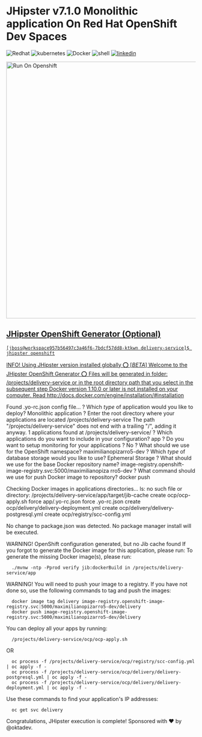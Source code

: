# JHipster v7.1.0 Monolithic application On Red Hat OpenShift Dev Spaces

<p align="left">
<img src="https://img.shields.io/badge/redhat-CC0000?style=for-the-badge&logo=redhat&logoColor=white" alt="Redhat">
<img src="https://img.shields.io/badge/kubernetes-%23326ce5.svg?style=for-the-badge&logo=kubernetes&logoColor=white" alt="kubernetes">
<img src="https://img.shields.io/badge/docker-0db7ed?style=for-the-badge&logo=docker&logoColor=white" alt="Docker">
<img src="https://img.shields.io/badge/shell_script-%23121011.svg?style=for-the-badge&logo=gnu-bash&logoColor=white" alt="shell">
<a href="https://www.linkedin.com/in/maximiliano-gregorio-pizarro-consultor-it"><img src="https://img.shields.io/badge/LinkedIn-0077B5?style=for-the-badge&logo=linkedin&logoColor=white" alt="linkedin">     
</p>

<p align="left">
  <img src="https://github.com/maximilianoPizarro/delivery-service/blob/master/screenshot/coverjhipster.PNG?raw=true" width="684" title="Run On Openshift">
</p>  


## JHipster OpenShift Generator (Optional)

```
[jboss@workspace957b56497c3a46f6-7bdcf57dd8-ktkwn delivery-service]$ jhipster openshift
```

INFO! Using JHipster version installed globally
⭕ [*BETA*] Welcome to the JHipster OpenShift Generator ⭕
Files will be generated in folder: /projects/delivery-service or in the root directory path that you select in the subsequent step
Docker version 1.10.0 or later is not installed on your computer.
         Read http://docs.docker.com/engine/installation/#installation


Found .yo-rc.json config file...
? Which *type* of application would you like to deploy? Monolithic application
? Enter the root directory where your applications are located /projects/delivery-service
The path "/projects/delivery-service" does not end with a trailing "/", adding it anyway.
1 applications found at /projects/delivery-service/
? Which applications do you want to include in your configuration? app
? Do you want to setup monitoring for your applications ? No
? What should we use for the OpenShift namespace? maximilianopizarro5-dev
? Which *type* of database storage would you like to use? Ephemeral Storage
? What should we use for the base Docker repository name? image-registry.openshift-image-registry.svc:5000/maximilianopiza
rro5-dev
? What command should we use for push Docker image to repository? docker push

Checking Docker images in applications directories...
ls: no such file or directory: /projects/delivery-service/app/target/jib-cache
   create ocp/ocp-apply.sh
    force app/.yo-rc.json
    force .yo-rc.json
   create ocp/delivery/delivery-deployment.yml
   create ocp/delivery/delivery-postgresql.yml
   create ocp/registry/scc-config.yml

No change to package.json was detected. No package manager install will be executed.

WARNING! OpenShift configuration generated, but no Jib cache found
If you forgot to generate the Docker image for this application, please run:
To generate the missing Docker image(s), please run:

```
  ./mvnw -ntp -Pprod verify jib:dockerBuild in /projects/delivery-service/app
```

WARNING! You will need to push your image to a registry. If you have not done so, use the following commands to tag and push the images:

```
  docker image tag delivery image-registry.openshift-image-registry.svc:5000/maximilianopizarro5-dev/delivery
  docker push image-registry.openshift-image-registry.svc:5000/maximilianopizarro5-dev/delivery
```

You can deploy all your apps by running:

```
  /projects/delivery-service/ocp/ocp-apply.sh
```

OR

```
  oc process -f /projects/delivery-service/ocp/registry/scc-config.yml | oc apply -f -
  oc process -f /projects/delivery-service/ocp/delivery/delivery-postgresql.yml | oc apply -f -
  oc process -f /projects/delivery-service/ocp/delivery/delivery-deployment.yml | oc apply -f -
```

Use these commands to find your application's IP addresses:

```
  oc get svc delivery
```

Congratulations, JHipster execution is complete!
Sponsored with ❤️  by @oktadev.
